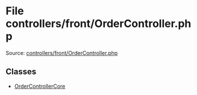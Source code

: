 File controllers/front/OrderController.php
=========

Source: [controllers/front/OrderController.php](https://github.com/PrestaShop/PrestaShop/blob/1.5.3.0/controllers/front/OrderController.php)


Classes
-------

* [OrderControllerCore](class.OrderControllerCore.md)

